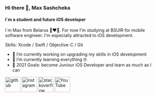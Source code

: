 ### Hi there 👋, Max Sashcheka
#### I`m a student and future iOS developer

I`m Max from Belarus 🤍❤️🤍. For now I'm studying at BSUIR for mobile software engineer. I'm especially attracted to iOS development.

Skills: Xcode / Swift / Objective-C / Git

- 🔭 I’m currently working on upgrading my skills in iOS development 
- 🌱 I’m currently learning everything 🤓
- 🥅 2021 Goals: become Juniour iOS Developer and learn as much as I can

[<img src='https://cdn.jsdelivr.net/npm/simple-icons@3.0.1/icons/github.svg' alt='github' height='50'>](https://github.com/maxsashcheka)  [<img src='https://cdn.jsdelivr.net/npm/simple-icons@3.0.1/icons/instagram.svg' alt='instagram' height='50'>](https://www.instagram.com/sashheko/)  [<img src='https://cdn.jsdelivr.net/npm/simple-icons@3.0.1/icons/stackoverflow.svg' alt='stackoverflow' height='50'>](https://stackoverflow.com/users/11852570)  [<img src='https://cdn.jsdelivr.net/npm/simple-icons@3.0.1/icons/youtube.svg' alt='YouTube' height='50'>](https://www.youtube.com/channel/UCRjhuRlkvORWAr25hqbrj0A)  




<!--
**MaxSashcheka/maxsashcheka** is a ✨ _special_ ✨ repository because its `README.md` (this file) appears on your GitHub profile.

Here are some ideas to get you started:

- 🔭 I’m currently working on ...
- 🌱 I’m currently learning ...
- 👯 I’m looking to collaborate on ...
- 🤔 I’m looking for help with ...
- 💬 Ask me about ...
- 📫 How to reach me: ...
- 😄 Pronouns: ...
- ⚡ Fun fact: ...
-->
